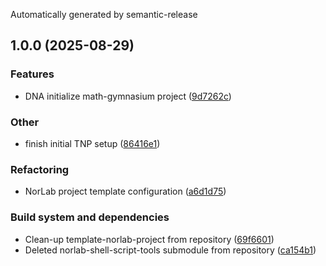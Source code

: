 Automatically generated by semantic-release

## 1.0.0 (2025-08-29)

### Features

* DNA initialize math-gymnasium project ([9d7262c](https://github.com/norlab-ulaval/math-gymnasium/commit/9d7262c405e27fa758a145f2c8d5988d960a2736))

### Other

* finish initial TNP setup ([86416e1](https://github.com/norlab-ulaval/math-gymnasium/commit/86416e1f823e858e4db829cd7a5569a725af8960))

### Refactoring

* NorLab project template configuration ([a6d1d75](https://github.com/norlab-ulaval/math-gymnasium/commit/a6d1d7530ea3167cbabcae6cd0292dfe972642cd))

### Build system and dependencies

* Clean-up template-norlab-project from repository ([69f6601](https://github.com/norlab-ulaval/math-gymnasium/commit/69f66014e4ee1123d7cc67e6ac4d5d2673a51445))
* Deleted norlab-shell-script-tools submodule from repository ([ca154b1](https://github.com/norlab-ulaval/math-gymnasium/commit/ca154b1d16702c9fd648a03f18a2cd668f64c29f))
